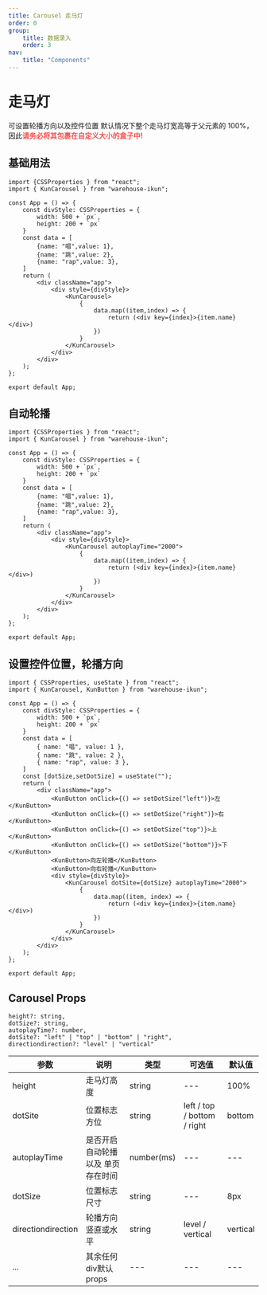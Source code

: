 ```yaml
---
title: Carousel 走马灯
order: 0
group:
    title: 数据录入
    order: 3
nav:
    title: "Components"
---
```

# 走马灯
   可设置轮播方向以及控件位置
   默认情况下整个走马灯宽高等于父元素的 100%，因此<b style="color: #f84c4c">请务必将其包裹在自定义大小的盒子中!</b>
## 基础用法

```tsx
import {CSSProperties } from "react";
import { KunCarousel } from "warehouse-ikun";

const App = () => {
	const divStyle: CSSProperties = {
		width: 500 + `px`,
		height: 200 + `px`
	}
	const data = [
		{name: "唱",value: 1},
		{name: "跳",value: 2},
		{name: "rap",value: 3},
	]
	return (
		<div className="app">
			<div style={divStyle}>
				<KunCarousel>
					{
						data.map((item,index) => {
							return (<div key={index}>{item.name}</div>)
						})
					}
				</KunCarousel>
			</div>
		</div>
	);
};

export default App;
```
## 自动轮播

```tsx
import {CSSProperties } from "react";
import { KunCarousel } from "warehouse-ikun";

const App = () => {
	const divStyle: CSSProperties = {
		width: 500 + `px`,
		height: 200 + `px`
	}
	const data = [
		{name: "唱",value: 1},
		{name: "跳",value: 2},
		{name: "rap",value: 3},
	]
	return (
		<div className="app">
			<div style={divStyle}>
				<KunCarousel autoplayTime="2000">
					{
						data.map((item,index) => {
							return (<div key={index}>{item.name}</div>)
						})
					}
				</KunCarousel>
			</div>
		</div>
	);
};

export default App;
```

## 设置控件位置，轮播方向

```tsx
import { CSSProperties, useState } from "react";
import { KunCarousel, KunButton } from "warehouse-ikun";

const App = () => {
	const divStyle: CSSProperties = {
		width: 500 + `px`,
		height: 200 + `px`
	}
	const data = [
		{ name: "唱", value: 1 },
		{ name: "跳", value: 2 },
		{ name: "rap", value: 3 },
	]
	const [dotSize,setDotSize] = useState("");
	return (
		<div className="app">
			<KunButton onClick={() => setDotSize("left")}>左</KunButton>
			<KunButton onClick={() => setDotSize("right")}>右</KunButton>
			<KunButton onClick={() => setDotSize("top")}>上</KunButton>
			<KunButton onClick={() => setDotSize("bottom")}>下</KunButton>
			<KunButton>向左轮播</KunButton>
			<KunButton>向右轮播</KunButton>
			<div style={divStyle}>
				<KunCarousel dotSite={dotSize} autoplayTime="2000">
					{
						data.map((item, index) => {
							return (<div key={index}>{item.name}</div>)
						})
					}
				</KunCarousel>
			</div>
		</div>
	);
};

export default App;
```

## Carousel Props

	height?: string,
	dotSize?: string,
	autoplayTime?: number,
	dotSite?: "left" | "top" | "bottom" | "right",
	directiondirection?: "level" | "vertical"

| 参数 | 说明 | 类型 | 可选值                 | 默认值 |
| --- |--| --- |---------------------| --- |
| height | 走马灯高度 | string |    ---        | 100% |
| dotSite | 位置标志方位 | string |  left / top / bottom / right  | bottom |
| autoplayTime | 是否开启自动轮播 以及 单页存在时间 | number(ms) |  ---  | --- |
| dotSize | 位置标志尺寸 | string |  ---  | 8px |
| directiondirection | 轮播方向竖直或水平 | string | level / vertical  | vertical |
| ... | 其余任何div默认props | --- | --- | --- |

